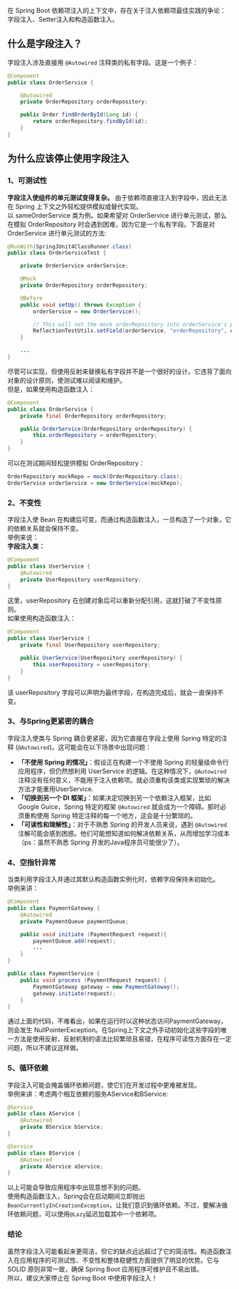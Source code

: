 在 Spring Boot 依赖项注入的上下文中，存在关于注入依赖项最佳实践的争论：字段注入、Setter注入和构造函数注入。
<a name="P734W"></a>
## 什么是字段注入？
字段注入涉及直接用 `@Autowired` 注释类的私有字段。这是一个例子：
```java
@Component
public class OrderService {

    @Autowired
    private OrderRepository orderRepository;

    public Order findOrderById(Long id) {
        return orderRepository.findById(id);
    }
}
```
<a name="GJSus"></a>
## 为什么应该停止使用字段注入
<a name="iEinb"></a>
### 1、可测试性
**字段注入使组件的单元测试变得复杂。** 由于依赖项直接注入到字段中，因此无法在 Spring 上下文之外轻松提供模拟或替代实现。<br />以 sameOrderService 类为例。如果希望对 OrderService 进行单元测试，那么在模拟 OrderRepository 时会遇到困难，因为它是一个私有字段。下面是对 OrderService 进行单元测试的方法:
```java
@RunWith(SpringJUnit4ClassRunner.class)
public class OrderServiceTest {

    private OrderService orderService;

    @Mock
    private OrderRepository orderRepository;

    @Before
    public void setUp() throws Exception {
        orderService = new OrderService();

        // This will set the mock orderRepository into orderService's private field
        ReflectionTestUtils.setField(orderService, "orderRepository", orderRepository);
    }

    ...
}
```
尽管可以实现，但使用反射来替换私有字段并不是一个很好的设计。它违背了面向对象的设计原则，使测试难以阅读和维护。<br />但是，如果使用构造函数注入：
```java
@Component
public class OrderService {
    private final OrderRepository orderRepository;

    public OrderService(OrderRepository orderRepository) {
        this.orderRepository = orderRepository;
    }
}
```
可以在测试期间轻松提供模拟 OrderRepository：
```java
OrderRepository mockRepo = mock(OrderRepository.class);
OrderService orderService = new OrderService(mockRepo);
```
<a name="CAZGK"></a>
### 2、不变性
字段注入使 Bean 在构建后可变。而通过构造函数注入，一旦构造了一个对象，它的依赖关系就会保持不变。<br />举例来说：<br />**字段注入类：**
```java
@Component
public class UserService {
    @Autowired
    private UserRepository userRepository;
}
```
这里，userRepository 在创建对象后可以重新分配引用，这就打破了不变性原则。<br />如果使用构造函数注入：
```java
@Component
public class UserService {
    private final UserRepository userRepository;

    public UserService(UserRepository userRepository) {
        this.userRepository = userRepository;
    }
}
```
该 userRepository 字段可以声明为最终字段，在构造完成后，就会一直保持不变。
<a name="PTEFS"></a>
### 3、与Spring更紧密的耦合
字段注入使类与 Spring 耦合更紧密，因为它直接在字段上使用 Spring 特定的注释 (`@Autowired`)。这可能会在以下场景中出现问题：

- **「不使用 Spring 的情况」**：假设正在构建一个不使用 Spring 的轻量级命令行应用程序，但仍然想利用 UserService 的逻辑。在这种情况下，`@Autowired` 注释没有任何意义，不能用于注入依赖项。就必须重构该类或实现繁琐的解决方法才能重用UserService.
- **「切换到另一个 DI 框架」**：如果决定切换到另一个依赖注入框架，比如 Google Guice，Spring 特定的框架 `@Autowired` 就会成为一个障碍。那时必须重构使用 Spring 特定注释的每一个地方，这会是十分繁琐的。
- **「可读性和理解性」**：对于不熟悉 Spring 的开发人员来说，遇到 `@Autowired` 注解可能会感到困惑。他们可能想知道如何解决依赖关系，从而增加学习成本（ps：虽然不熟悉 Spring 开发的Java程序员可能很少了）。
<a name="nUeHP"></a>
### 4、空指针异常
当类利用字段注入并通过其默认构造函数实例化时，依赖字段保持未初始化。<br />举例来讲：
```java
@Component
public class PaymentGateway {
    @Autowired
    private PaymentQueue paymentQueue;

    public void initiate (PaymentRequest request){
        paymentQueue.add(request);
        ...
    }
}

public class PaymentService {
    public void process (PaymentRequest request) {
        PaymentGateway gateway = new PaymentGateway();
        gateway.initiate(request);
    }   
}
```
通过上面的代码，不难看出，如果在运行时以这种状态访问PaymentGateway，则会发生 NullPointerException。在Spring上下文之外手动初始化这些字段的唯一方法是使用反射，反射机制的语法比较繁琐且易错，在程序可读性方面存在一定问题，所以不建议这样做。
<a name="d1QdT"></a>
### 5、循环依赖
字段注入可能会掩盖循环依赖问题，使它们在开发过程中更难被发现。<br />举例来讲：考虑两个相互依赖的服务AService和BService:
```java
@Service
public class AService {
    @Autowired
    private BService bService;
}

@Service
public class BService {
    @Autowired
    private AService aService;
}
```
以上可能会导致应用程序中出现意想不到的问题。<br />使用构造函数注入，Spring会在启动期间立即抛出 `BeanCurrentlyInCreationException`，让我们意识到循环依赖。不过，要解决循环依赖问题，可以使用`@Lazy`延迟加载其中一个依赖项。
<a name="DyNMI"></a>
### 结论
虽然字段注入可能看起来更简洁，但它的缺点远远超过了它的简洁性。构造函数注入在应用程序的可测试性、不变性和整体稳健性方面提供了明显的优势。它与 SOLID 原则非常一致，确保 Spring Boot 应用程序可维护且不易出错。<br />所以，建议大家停止在 Spring Boot 中使用字段注入！
